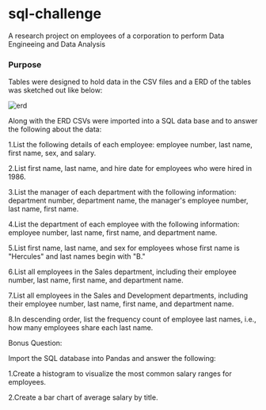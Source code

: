 # sql-challenge

A research project on employees of a corporation to perform Data Engineeing and Data Analysis


### Purpose

Tables were designed to hold data in the CSV files and a ERD of the tables was sketched out like below:

![erd](https://github.com/Anumala89/sql-challenge/blob/main/QuickDBD-Employees_EDR.png)

Along with the ERD CSVs were imported  into a SQL data base and to answer the following about the data:

1.List the following details of each employee: employee number, last name, first name, sex, and salary.

2.List first name, last name, and hire date for employees who were hired in 1986.

3.List the manager of each department with the following information: department number, department name, the manager's employee number, last name, first name.

4.List the department of each employee with the following information: employee number, last name, first name, and department name.

5.List first name, last name, and sex for employees whose first name is "Hercules" and last names begin with "B."

6.List all employees in the Sales department, including their employee number, last name, first name, and department name.

7.List all employees in the Sales and Development departments, including their employee number, last name, first name, and department name.

8.In descending order, list the frequency count of employee last names, i.e., how many employees share each last name.

Bonus Question:

Import the SQL database into Pandas and answer the following:

1.Create a histogram to visualize the most common salary ranges for employees.

2.Create a bar chart of average salary by title.
